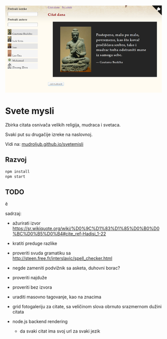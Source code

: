 [![](screen.png)](https://mudroljub.github.io/svetemisli)

# Svete mysli

Zbirka citata osnivača velikih religija, mudraca i svetaca.

Svaki put su drugačije izreke na naslovnoj.

Vidi na: [mudroljub.github.io/svetemisli](https://mudroljub.github.io/svetemisli)

## Razvoj

```
npm install
npm start
```

## TODO

ě

sadrzaj:
- ažurirati izvor https://sr.wikiquote.org/wiki/%D0%9C%D1%83%D1%85%D0%B0%D0%BC%D0%B5%D0%B4#cite_ref-Hadisi_1-22
- kratiti preduge razlike
- proveriti svuda gramatiku sa http://steen.free.fr/interslavic/spell_checker.html
- negde zameniti podvižnik sa asketa, duhovni borac?
- proveriti najduže
- proveriti bez izvora
- uraditi masovno tagovanje, kao na znacima
- grid fotogaleriju za citate, sa veličinom slova obrnuto srazmernom dužini citata

- node.js backend rendering
  - da svaki citat ima svoj url za svaki jezik
